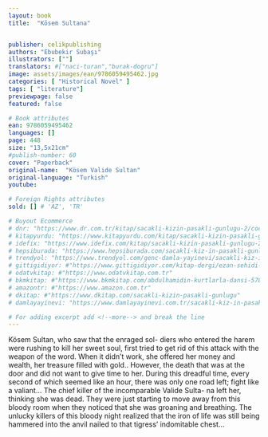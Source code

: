 ```yaml
---
layout: book
title:  "Kösem Sultana"


publisher: celikpublishing
authors: "Ebubekir Subaşı"
illustrators: [""]
translators: #["naci-turan","burak-dogru"]
image: assets/images/ean/9786059495462.jpg
categories: [ "Historical Novel" ]
tags: [ "literature"]
previewpage: false
featured: false

# Book attributes
ean: 9786059495462
languages: []
page: 448
size: "13,5x21cm"
#publish-number: 60
cover: "Paperback"
original-name:  "Kösem Valide Sultan"
original-language: "Turkish"
youtube:

# Foreign Rights attributes
sold: [] # 'AZ', 'TR'

# Buyout Ecommerce
# dnr: "https://www.dr.com.tr/kitap/sacakli-kizin-pasakli-gunlugu-2/cocuk-ve-genclik/genclik-10-yas/roman-oyku/urunno=0001893059001"
# kitapyurdu: "https://www.kitapyurdu.com/kitap/sacakli-kizin-pasakli-gunlugu-2-/560122.html&filter_name=Sa%C3%A7akl%C4%B1+K%C4%B1z%27%C4%B1n+Pasakl%C4%B1+G%C3%BCnl%C3%BC%C4%9F%C3%BC+2"
# idefix: "https://www.idefix.com/kitap/sacakli-kizin-pasakli-gunlugu-2/cocuk-ve-genclik/genclik-10-yas/roman-oyku/urunno=0001893059001"
# hepsiburada: "https://www.hepsiburada.com/sacakli-kiz-in-pasakli-gunlugu-2-damla-yayinevi-p-HBV000012ER86"
# trendyol: "https://www.trendyol.com/genc-damla-yayinevi/sacakli-kiz-in-pasakli-gunlugu-2-p-54825777"
# gittigidiyor: #"https://www.gittigidiyor.com/kitap-dergi/ezan-sehidi-adnan-menderes_pdp_732728793"
# odatvkitap: #"https://www.odatvkitap.com.tr"
# bkmkitap: #"https://www.bkmkitap.com/abdulhamidin-kurtlarla-dansi-578226"
# amazontr: #"https://www.amazon.com.tr"
# dkitap: #"https://www.dkitap.com/sacakli-kizin-pasakli-gunlugu"
# damlayayinevi: "https://www.damlayayinevi.com.tr/sacakli-kiz-in-pasakli-gunlugu-2-bu-iste-bi-terslik-var"

# For adding excerpt add <!--more--> and break the line
---
```

Kösem Sultan, who saw that the enraged sol-
diers who entered the harem were rushing to kill
her sweet soul, first tried to get rid of this attack
with the weapon of the word. When it didn’t work,
she offered her money and wealth, her treasure
filled with gold.. However, the death that was at the
door and did not want to give time to her. During
this dreadful time, every second of which seemed
like an hour, there was only one road left; fight like
a valiant...
The chief killer of the incomparable Valide Sulta-
na left her, thinking she was dead. They were just
starting to move away from this bloody room when
they noticed that she was groaning and breathing.
The unlucky killers of this bloody night realized that
the iron of life was still being hammered into the
anvil nailed to that tigress’ indomitable chest...
<!--more--> 

